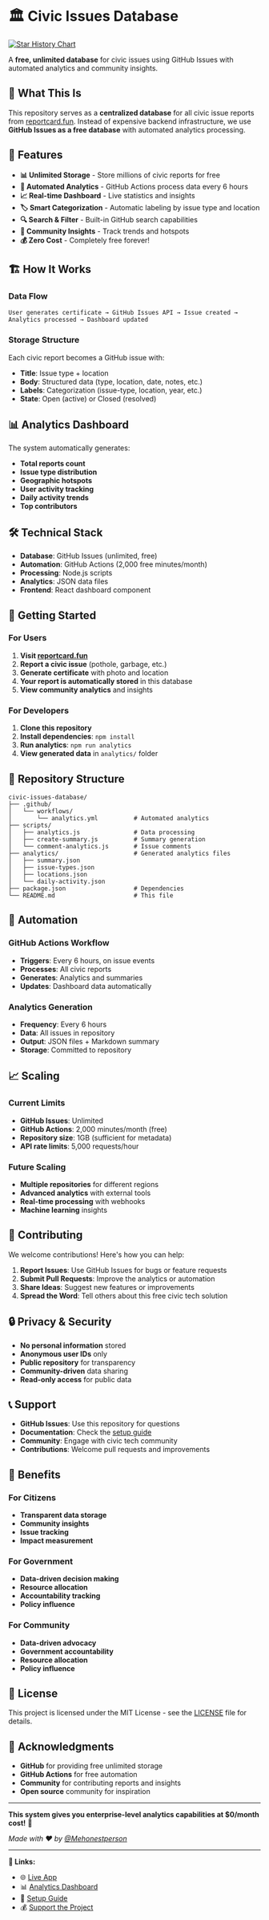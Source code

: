 # 🏛️ Civic Issues Database

[![Star History Chart](https://api.star-history.com/svg?repos=ScienceArtist/reportcard.fun&type=Date)](https://star-history.com/#ScienceArtist/reportcard.fun&Date)

A **free, unlimited database** for civic issues using GitHub Issues with automated analytics and community insights.

## 🎯 What This Is

This repository serves as a **centralized database** for all civic issue reports from [reportcard.fun](https://reportcard.fun). Instead of expensive backend infrastructure, we use **GitHub Issues as a free database** with automated analytics processing.

## 🚀 Features

- **📊 Unlimited Storage** - Store millions of civic reports for free
- **🤖 Automated Analytics** - GitHub Actions process data every 6 hours
- **📈 Real-time Dashboard** - Live statistics and insights
- **🏷️ Smart Categorization** - Automatic labeling by issue type and location
- **🔍 Search & Filter** - Built-in GitHub search capabilities
- **📱 Community Insights** - Track trends and hotspots
- **💰 Zero Cost** - Completely free forever!

## 🏗️ How It Works

### Data Flow
```
User generates certificate → GitHub Issues API → Issue created → Analytics processed → Dashboard updated
```

### Storage Structure
Each civic report becomes a GitHub issue with:
- **Title**: Issue type + location
- **Body**: Structured data (type, location, date, notes, etc.)
- **Labels**: Categorization (issue-type, location, year, etc.)
- **State**: Open (active) or Closed (resolved)

## 📊 Analytics Dashboard

The system automatically generates:
- **Total reports count**
- **Issue type distribution**
- **Geographic hotspots**
- **User activity tracking**
- **Daily activity trends**
- **Top contributors**

## 🛠️ Technical Stack

- **Database**: GitHub Issues (unlimited, free)
- **Automation**: GitHub Actions (2,000 free minutes/month)
- **Processing**: Node.js scripts
- **Analytics**: JSON data files
- **Frontend**: React dashboard component

## 🚀 Getting Started

### For Users
1. **Visit [reportcard.fun](https://reportcard.fun)**
2. **Report a civic issue** (pothole, garbage, etc.)
3. **Generate certificate** with photo and location
4. **Your report is automatically stored** in this database
5. **View community analytics** and insights

### For Developers
1. **Clone this repository**
2. **Install dependencies**: `npm install`
3. **Run analytics**: `npm run analytics`
4. **View generated data** in `analytics/` folder

## 📁 Repository Structure

```
civic-issues-database/
├── .github/
│   └── workflows/
│       └── analytics.yml          # Automated analytics
├── scripts/
│   ├── analytics.js               # Data processing
│   ├── create-summary.js          # Summary generation
│   └── comment-analytics.js       # Issue comments
├── analytics/                     # Generated analytics files
│   ├── summary.json
│   ├── issue-types.json
│   ├── locations.json
│   └── daily-activity.json
├── package.json                   # Dependencies
└── README.md                      # This file
```

## 🔧 Automation

### GitHub Actions Workflow
- **Triggers**: Every 6 hours, on issue events
- **Processes**: All civic reports
- **Generates**: Analytics and summaries
- **Updates**: Dashboard data automatically

### Analytics Generation
- **Frequency**: Every 6 hours
- **Data**: All issues in repository
- **Output**: JSON files + Markdown summary
- **Storage**: Committed to repository

## 📈 Scaling

### Current Limits
- **GitHub Issues**: Unlimited
- **GitHub Actions**: 2,000 minutes/month (free)
- **Repository size**: 1GB (sufficient for metadata)
- **API rate limits**: 5,000 requests/hour

### Future Scaling
- **Multiple repositories** for different regions
- **Advanced analytics** with external tools
- **Real-time processing** with webhooks
- **Machine learning** insights

## 🤝 Contributing

We welcome contributions! Here's how you can help:

1. **Report Issues**: Use GitHub Issues for bugs or feature requests
2. **Submit Pull Requests**: Improve the analytics or automation
3. **Share Ideas**: Suggest new features or improvements
4. **Spread the Word**: Tell others about this free civic tech solution

## 🔒 Privacy & Security

- **No personal information** stored
- **Anonymous user IDs** only
- **Public repository** for transparency
- **Community-driven** data sharing
- **Read-only access** for public data

## 📞 Support

- **GitHub Issues**: Use this repository for questions
- **Documentation**: Check the [setup guide](GITHUB_SETUP.md)
- **Community**: Engage with civic tech community
- **Contributions**: Welcome pull requests and improvements

## 🎉 Benefits

### For Citizens
- **Transparent data storage**
- **Community insights**
- **Issue tracking**
- **Impact measurement**

### For Government
- **Data-driven decision making**
- **Resource allocation**
- **Accountability tracking**
- **Policy influence**

### For Community
- **Data-driven advocacy**
- **Government accountability**
- **Resource allocation**
- **Policy influence**

## 📄 License

This project is licensed under the MIT License - see the [LICENSE](LICENSE) file for details.

## 🙏 Acknowledgments

- **GitHub** for providing free unlimited storage
- **GitHub Actions** for free automation
- **Community** for contributing reports and insights
- **Open source** community for inspiration

---

**This system gives you enterprise-level analytics capabilities at $0/month cost!** 🎯

*Made with ❤️ by [@Mehonestperson](https://twitter.com/Mehonestperson)*

---

**🔗 Links:**
- 🌐 [Live App](https://reportcard.fun)
- 📊 [Analytics Dashboard](https://github.com/ScienceArtist/civic-issues-database/blob/main/analytics/summary.md)
- 🚀 [Setup Guide](GITHUB_SETUP.md)
- 💰 [Support the Project](https://buymeacoffee.com/mehonestperson)
